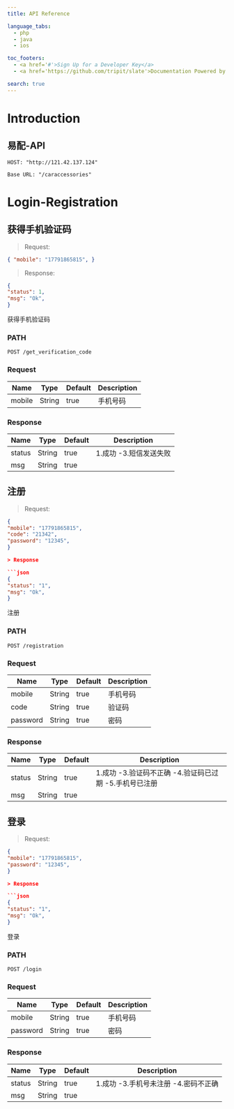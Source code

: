 ```yaml
---
title: API Reference

language_tabs:
  - php
  - java
  - ios

toc_footers:
  - <a href='#'>Sign Up for a Developer Key</a>
  - <a href='https://github.com/tripit/slate'>Documentation Powered by Slate</a>

search: true
---
```


# Introduction

## 易配-API

`HOST: "http://121.42.137.124"`

`Base URL: "/caraccessories"`

# Login-Registration

## 获得手机验证码

> Request:

```json
{ "mobile": "17791865815", }
```

> Response:

```json
{
"status": 1,
"msg": "Ok",
}
```

获得手机验证码

### PATH

`POST /get_verification_code`

### Request

Name | Type | Default | Description
--------- | ------- | ------- | -----------
mobile | String | true | 手机号码

### Response

Name | Type | Default | Description
--------- | ------- | ------- | -----------
status | String | true | 1.成功 -3.短信发送失败
msg | String | true | 

## 注册

> Request:

```json
{
"mobile": "17791865815",
"code": "21342",
"password": "12345",
}

> Response

```json
{
"status": "1",
"msg": "Ok",
}
```

注册

### PATH

`POST /registration`

### Request

Name | Type | Default | Description
--------- | ------- | ------- | -----------
mobile | String | true | 手机号码
code | String | true | 验证码
password | String | true | 密码

### Response

Name | Type | Default | Description
--------- | ------- | ------- | -----------
status | String | true | 1.成功 -3.验证码不正确 -4.验证码已过期 -5.手机号已注册
msg | String | true | 

## 登录

> Request:

```json
{
"mobile": "17791865815",
"password": "12345",
}

> Response

```json
{
"status": "1",
"msg": "Ok",
}
```

登录

### PATH

`POST /login`

### Request

Name | Type | Default | Description
--------- | ------- | ------- | -----------
mobile | String | true | 手机号码
password | String | true | 密码

### Response

Name | Type | Default | Description
--------- | ------- | ------- | -----------
status | String | true | 1.成功 -3.手机号未注册 -4.密码不正确
msg | String | true | 
